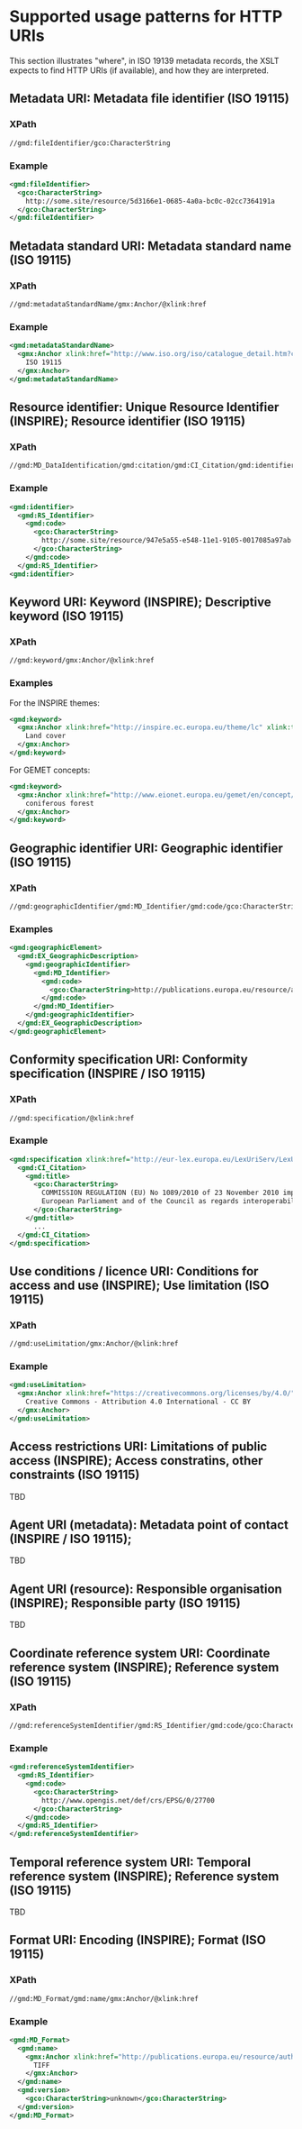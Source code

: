 # Supported usage patterns for HTTP URIs

This section illustrates "where", in ISO 19139 metadata records, the XSLT expects to find HTTP URIs (if available), and how they are interpreted.

## Metadata URI: Metadata file identifier (ISO 19115)

### XPath

````
//gmd:fileIdentifier/gco:CharacterString
````

### Example

````xml
<gmd:fileIdentifier>
  <gco:CharacterString>
    http://some.site/resource/5d3166e1-0685-4a0a-bc0c-02cc7364191a
  </gco:CharacterString>
</gmd:fileIdentifier>
````

## Metadata standard URI: Metadata standard name (ISO 19115)

### XPath

````
//gmd:metadataStandardName/gmx:Anchor/@xlink:href
````

### Example

````xml
<gmd:metadataStandardName>
  <gmx:Anchor xlink:href="http://www.iso.org/iso/catalogue_detail.htm?csnumber=26020">
    ISO 19115
  </gmx:Anchor>
</gmd:metadataStandardName>
````

## Resource identifier: Unique Resource Identifier (INSPIRE); Resource identifier (ISO 19115)

### XPath

````
//gmd:MD_DataIdentification/gmd:citation/gmd:CI_Citation/gmd:identifier/gmd:RS_Identifier/gmd:code/gco:CharacterString
````

### Example

````xml
<gmd:identifier>
  <gmd:RS_Identifier>
    <gmd:code>
      <gco:CharacterString>
        http://some.site/resource/947e5a55-e548-11e1-9105-0017085a97ab
      </gco:CharacterString>
    </gmd:code>
  </gmd:RS_Identifier>
<gmd:identifier>
````

## Keyword URI: Keyword (INSPIRE); Descriptive keyword (ISO 19115)

### XPath

````
//gmd:keyword/gmx:Anchor/@xlink:href
````

### Examples 

For the INSPIRE themes:

````xml
<gmd:keyword>
  <gmx:Anchor xlink:href="http://inspire.ec.europa.eu/theme/lc" xlink:title="Land cover">
    Land cover
  </gmx:Anchor>
</gmd:keyword>
````

For GEMET concepts:

````xml
<gmd:keyword>
  <gmx:Anchor xlink:href="http://www.eionet.europa.eu/gemet/en/concept/1337" xlink:title="coniferous forest">
    coniferous forest
  </gmx:Anchor>
</gmd:keyword>
````

<h2><a name="uri-geo-id">Geographic identifier URI: Geographic identifier (ISO 19115)</a></h2>

### XPath

````
//gmd:geographicIdentifier/gmd:MD_Identifier/gmd:code/gco:CharacterString
````

### Examples 

````xml
<gmd:geographicElement>
  <gmd:EX_GeographicDescription>
    <gmd:geographicIdentifier>
      <gmd:MD_Identifier>
        <gmd:code>
          <gco:CharacterString>http://publications.europa.eu/resource/authority/country/EUR</gco:CharacterString>
        </gmd:code>
      </gmd:MD_Identifier>
    </gmd:geographicIdentifier>
  </gmd:EX_GeographicDescription>
</gmd:geographicElement>
````

<h2><a name="uri-conformity-specification">Conformity specification URI: Conformity specification (INSPIRE / ISO 19115)</a></h2>

### XPath

````
//gmd:specification/@xlink:href
````

### Example 

````xml
<gmd:specification xlink:href="http://eur-lex.europa.eu/LexUriServ/LexUriServ.do?uri=CELEX:32010R1089:EN:NOT">
  <gmd:CI_Citation>
    <gmd:title>
      <gco:CharacterString>
        COMMISSION REGULATION (EU) No 1089/2010 of 23 November 2010 implementing Directive 2007/2/EC of the 
        European Parliament and of the Council as regards interoperability of spatial data sets and services
      </gco:CharacterString>
    </gmd:title>
      ...
  </gmd:CI_Citation>
</gmd:specification>
````

## Use conditions / licence URI: Conditions for access and use (INSPIRE); Use limitation (ISO 19115)

### XPath

````
//gmd:useLimitation/gmx:Anchor/@xlink:href
````

### Example 

````xml
<gmd:useLimitation>
  <gmx:Anchor xlink:href="https://creativecommons.org/licenses/by/4.0/">
    Creative Commons - Attribution 4.0 International - CC BY
  </gmx:Anchor>
</gmd:useLimitation>
````

## Access restrictions URI: Limitations of public access (INSPIRE); Access constratins, other constraints (ISO 19115)

TBD

## Agent URI (metadata): Metadata point of contact (INSPIRE / ISO 19115);

TBD

## Agent URI (resource): Responsible organisation (INSPIRE); Responsible party (ISO 19115)

TBD

## Coordinate reference system URI: Coordinate reference system (INSPIRE); Reference system (ISO 19115)

### XPath

````
//gmd:referenceSystemIdentifier/gmd:RS_Identifier/gmd:code/gco:CharacterString
````

### Example 

````xml
<gmd:referenceSystemIdentifier>
  <gmd:RS_Identifier>
    <gmd:code>
      <gco:CharacterString>
        http://www.opengis.net/def/crs/EPSG/0/27700 
      </gco:CharacterString>
    </gmd:code>
  </gmd:RS_Identifier>
</gmd:referenceSystemIdentifier>
````

## Temporal reference system URI: Temporal reference system (INSPIRE); Reference system (ISO 19115)

TBD

<h2><a name="uri-format">Format URI: Encoding (INSPIRE); Format (ISO 19115)</a></h2>

### XPath

````
//gmd:MD_Format/gmd:name/gmx:Anchor/@xlink:href
````

### Example 

````xml
<gmd:MD_Format>
  <gmd:name>
    <gmx:Anchor xlink:href="http://publications.europa.eu/resource/authority/file-type/TIFF">
      TIFF
    </gmx:Anchor>
  </gmd:name>
  <gmd:version>
    <gco:CharacterString>unknown</gco:CharacterString>
  </gmd:version>
</gmd:MD_Format>
````
